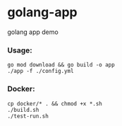 # golang-app
golang app demo

### Usage:
```
go mod download && go build -o app
./app -f ./config.yml
```

### Docker:
```
cp docker/* . && chmod +x *.sh
./build.sh
./test-run.sh
```
